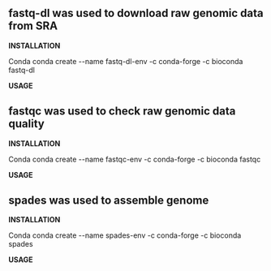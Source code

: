 ## fastq-dl was used to download raw genomic data from SRA

**INSTALLATION**

Conda
conda create --name fastq-dl-env -c conda-forge -c bioconda fastq-dl


**USAGE**


## fastqc was used to check raw genomic data quality

**INSTALLATION**

Conda
conda create --name fastqc-env -c conda-forge -c bioconda fastqc


**USAGE**


## spades was used to assemble genome

**INSTALLATION**

Conda
conda create --name spades-env -c conda-forge -c bioconda spades


**USAGE**
